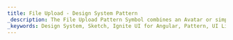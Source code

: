 ```yaml
---
title: File Upload - Design System Pattern
_description: The File Upload Pattern Symbol combines an Avatar or simple Image with a Button to allow the user to upload a file that is subsequently represented in the Avatar or Image. 
_keywords: Design System, Sketch, Ignite UI for Angular, Pattern, UI Library, Widgets
---
```

